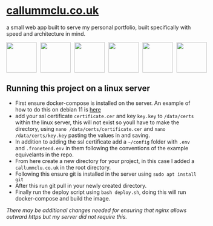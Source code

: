 <h1><a href="https://callummclu.co.uk">callummclu.co.uk</a></h1>

a small web app built to serve my personal portfolio, built specifically with speed and architecture in mind.

<div style="display:flex; gap: 10px">
<image style="height:80px" src="https://user-images.githubusercontent.com/20967589/213145113-6edd1580-87c8-41b5-9adc-913a5b2476e6.png"/>
<image style="height:80px" src="https://user-images.githubusercontent.com/20967589/213145394-c6d8717a-fe27-4f92-ba62-01f700c1245a.png"/>
<image style="height:80px" src="https://user-images.githubusercontent.com/20967589/213145493-2c6cdb54-e691-4446-be4a-3332e5d729d0.png"/>
<image style="height:80px" src="https://user-images.githubusercontent.com/20967589/213145589-65bb7441-915d-46f2-ac0c-751fbf85a693.png"/>
<image style="height:80px" src="https://user-images.githubusercontent.com/20967589/213145699-fe617d49-0710-442c-8153-d4141f5c099e.png"/>
<image style="height:80px" src="https://user-images.githubusercontent.com/20967589/213145764-1cf3452e-4b0b-4317-8513-11fcefc72837.png"/>
</div>

## Running this project on a linux server

- First ensure docker-compose is installed on the server. An example of how to do this on debian 11 is [here](https://cloudinfrastructureservices.co.uk/how-to-install-and-use-docker-compose-on-debian-11/)
- add your ssl certificate `certificate.cer` and key `key.key` to `/data/certs` within the linux server, this will not exist so youll have to make the directory, using `nano /data/certs/certificate.cer` and `nano /data/certs/key.key` pasting the values in and saving.
- In addition to adding the ssl certificate add a `~/config` folder with `.env` and `.fronetend.env` in them following the conventions of the example equivelants in the repo.
- From here create a new directory for your project, in this case I added a `callummclu.co.uk` in the root directory.
- Following this ensure git is installed in the server using `sudo apt install git`
- After this run git pull in your newly created directory.
- Finally run the deploy script using `bash deploy.sh`, doing this will run docker-compose and build the image.

_There may be additional changes needed for ensuring that nginx allows outward https but my server did not require this._
